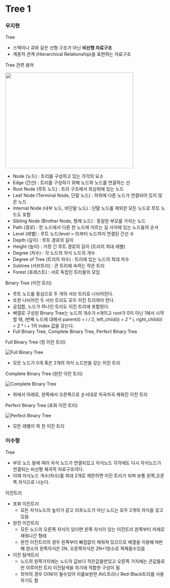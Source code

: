 # Tree 1

### 우지현

Tree

- 스택이나 큐와 같은 선형 구조가 아닌 **비선형 자료구조**
- 계층적 관계 (Hierarchical Relationship)을 표현하는 자료구조

Tree 관련 용어

<img src = "https://w.namu.la/s/606aecc8b8a27d42129f3e13c6db9a871a4566cd88c123689585256281efb5dde5b35f4e516572f0e5f0e419f0ae2be3aedf7a9c8dbb1756d1bf635a48da67ecd461dd60bccbd7b2b649dcf4ac2e98603e469257ee3261e6d2148154fbc6b0ce0f0e03ec1c9c6f832d6a50abcf0c05e2" width = "400" height="300" />

- Node (노드) : 트리를 구성하고 있는 각각의 요소
- Edge (간선) : 트리를 구성하기 위해 노드와 노드를 연결하는 선
- Root Node (루트 노드) : 트리 구조에서 최상위에 있는 노드
- Leaf Node (Terminal Node, 단말 노드) : 하위에 다른 노드가 연결되어 있지 않은 노드
- Internal Node (내부 노드, 비단말 노드) : 단말 노드를 제외한 모든 노드로 루트 노드도 포함
- Sibling Node (Brother Node, 형제 노드) : 동일한 부모를 가지는 노드
- Path (경로) : 한 노드에서 다른 한 노드에 이르는 길 사이에 있는 노드들의 순서
- Level (레벨) : 루트 노드(level = 0)부터 노드까지 연결된 간선 수
- Depth (깊이) : 루트 경로의 길이 
- Height (높이) : 가장 긴 루트 경로의 길이 (트리의 최대 레벨)
- Degree (차수) : 각 노드의 자식 노드의 개수
- Degree of Tree (트리의 차수) : 트리에 있는 노드의 최대 차수
- Subtree (서브트리) : 큰 트리에 속하는 작은 트리
- Forest (포레스트) : 서로 독립인 트리들의 모임

Binary Tree (이진 트리)

- 루트 노드를 중심으로 두 개의 서브 트리로 나뉘어진다.
- 또한 나뉘어진 두 서브 트리도 모두 이진 트리여야 한다.
- 공집합, 노드가 하나인 트리도 이진 트리에 포함된다.
- 배열로 구성된 Binary Tree는 노드의 개수가 n개이고 root가 0이 아닌 1에서 시작할 때, i번째 노드에 대해서 parent(i) = i / 2, left_child(i) = 2 * i, right_child(i) = 2 * i + 1의 index 값을 갖는다.
- Full Binary Tree, Complete Binary Tree, Perfect Binary Tree

Full Binary Tree (정 이진 트리)

![Full Binary Tree](https://blog.martinwork.co.kr/images/datastructure/tree03.png)

- 모든 노드가 0개 혹은 2개의 자식 노드만을 갖는 이진 트리

Complete Binary Tree (완전 이진 트리)

![Complete Binary Tree](https://blog.martinwork.co.kr/images/datastructure/tree04.png)

- 위에서 아래로, 왼쪽에서 오른쪽으로 순서대로 차곡차곡 채워진 이진 트리

Perfect Binary Tree (포화 이진 트리)

![Perfect Binary Tree](https://blog.martinwork.co.kr/images/datastructure/tree05.png)

- 모든 레벨이 꽉 찬 이진 트리


### 이수형

Tree

- 부모 노드 밑에 여러 자식 노드가 연결되있고 자식노드 각각에도 다시 자식노드가 연결되는 비선형 재귀적 자료구조이다.
- 이때 자식노드 개수(차수)를 최대 2개로 제한하면 이진 트리가 되며 보통 왼쪽,오른쪽 자식으로 나눈다.

이진트리

- 포화 이진트리
  - 모든 자식노드의 높이가 같고 리프노드가 아닌 노드는 모두 2개의 자식을 갖고있음
- 완전 이진트리
  - 모든 노드의 오른쪽 자식이 있다면 왼쪽 자식이 있는 이진트리 왼쪽부터 차레로 채워나간 형태
  - 완전 이진트리의 경우 왼쪽부터 빠짐없이 채워져 있으므로 배열을 이용해 N번째 원소의 왼쪽자식은 2N, 오른쪽자식은 2N+1원소로 꽉채울수있음
- 이진 탐색트리
  - 노드의 왼쪽가지에는 노드의 값보다 작은값들만있고 오른쪽 가지에는 큰값들로만 이루어진 트리 이진탐색을 하기에 적합한 구성이 됨
  - 최악의 경우 O(N)이 될수있어 이를보완한 AVL트리나 Red-Black트리를 사용하기도 함


